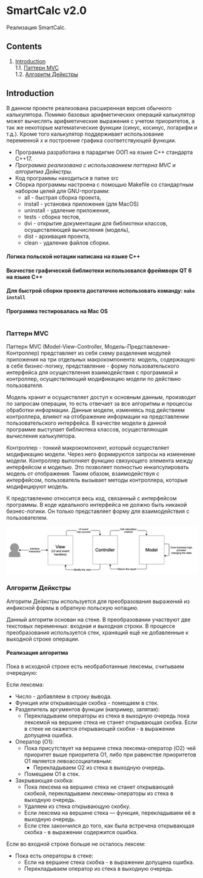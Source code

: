# SmartCalc v2.0

Реализация SmartCalc.

## Contents
1. [Introduction](#introduction) \
   1.1. [Паттерн MVC](#паттерн-mvc) \
   1.2. [Алгоритм Дейкстры](#алгоритм-дейкстры)

## Introduction

В данном проекте реализована расширенная версия обычного калькулятора. Помимо базовых арифметических операций калькулятор может вычислять арифметические выражения с учетом приоритетов, а так же некоторые математические функции (синус, косинус, логарифм и т.д.). Кроме того калькулятор поддерживает использование переменной *x* и построение графика соответствующей функции. 

- Программа разработана в парадигме ООП на языке C++ стандарта C++17.
- *Программа реализована с использованием паттерна MVC и алгоритма Дейкстры.*
- Код программы находиться в папке src 
- Сборка программы настроена с помощью Makefile со стандартным набором целей для GNU-программ:
  - all - быстрая сборка проекта,
  - install - установка приложения (для MacOS)
  - uninstall - удаление приложения,
  - tests - сборка тестов,
  - dvi - открытие документации для библиотеки классов, осуществляющей вычисления (модель),
  - dist - архивация проекта,
  - clean - удаление файлов сборки.

#### Логика польской нотации написана на языке С++
#### Вкачестве графической библиотеки использовался фреймворк QT 6 на языке С++
#### Для быстрой сборки проекта достаточно использовать команду: `make install`
#### Программа тестировалась на Mac OS<br/><br/>

### Паттерн MVC

Паттерн MVC (Model-View-Controller, Модель-Представление-Контроллер) представляет из себя схему разделения модулей приложения на три отдельных макрокомпонента: модель, содержащую в себе бизнес-логику, представление - форму пользовательского интерфейса для осуществления взаимодействия с программой и контроллер, осуществляющий модификацию модели по действию пользователя.

Модель хранит и осуществляет доступ к основным данным, производит по запросам операции, то есть отвечает за все алгоритмы и процессы обработки информации. Данные модели, изменяясь под действием контроллера, влияют на отображение информации на представлении пользовательского интерфейса. В качестве модели в данной программе выступает библиотека классов, осуществляющая вычисления калькулятора. 

Контроллер - тонкий макрокомпонент, который осуществляет модификацию модели. Через него формируются запросы на изменение модели. Контроллер выполняет функцию связующего элемента между интерфейсом и моделью. Это позволяет полностью инкапсулировать модель от отображения. Таким обазом, взаимодействуя с интерфейсом, пользователь вызывает методы контроллера, которые модифицируют модель.

К представлению относится весь код, связанный с интерфейсом программы. В коде идеального интерфейса не должно быть никакой бизнес-логики. Он только представляет форму для взаимодействия с пользователем.

![](misc/images/MVC-Process.png)


### Алгоритм Дейкстры

Алгоритм Дейкстры используется для преобразования выражений из инфиксной формы в обратную польскую нотацию. 

Данный алгоритм основан на стеке. В преобразовании участвуют две текстовых переменных: входная и выходная строки. В процессе преобразования используется стек, хранящий ещё не добавленные к выходной строке операции.

#### Реализация алгоритма

Пока в исходной строке есть необработанные лексемы, считываем очередную:

Если лексема:
- Число - добавляем в строку вывода.
- Функция или открывающая скобка - помещаем в стек.
- Разделитель аргументов функции (например, запятая):         
    - Перекладываем операторы из стека в выходную очередь пока лексемой на вершине стека не станет открывающая скобка. Если в стеке не окажется открывающей скобки - в выражении допущена ошибка.
- Оператор (O1):
    - Пока присутствует на вершине стека лексема-оператор (O2) чей приоритет выше приоритета O1, либо при равенстве приоритетов O1 является левоассоциативным:
        - Перекладываем O2 из стека в выходную очередь.
    - Помещаем O1 в стек.
- Закрывающая скобка:
    - Пока лексема на вершине стека не станет открывающей скобкой, перекладываем лексемы-операторы из стека в выходную очередь.
    - Удаляем из стека открывающую скобку.
    - Если лексема на вершине стека — функция, перекладываем её в выходную очередь.
    - Если стек закончился до того, как была встречена открывающая скобка - в выражении содержится ошибка.

Если во входной строке больше не осталось лексем:
- Пока есть операторы в стеке:
    - Если на вершине стека скобка - в выражении допущена ошибка.
    - Перекладываем оператор из стека в выходную очередь.
